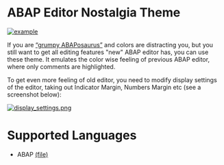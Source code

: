 # ABAP Editor Nostalgia Theme

[![example](example.png)](example.png)


If you are [“grumpy ABAPosaurus”](https://blogs.sap.com/2017/08/01/old-new-abap-editor/?replytocom=385416#respond) and colors are distracting you, but you still want to get all editing features "new" ABAP editor has, you can use these theme. It emulates the color wise feeling of previous ABAP editor, where only comments are highlighted.

To get even more feeling of old editor, you need to modify display settings of the editor, taking out Indicator Margin, Numbers Margin etc (see a screenshot below):


[![display_settings.png](display_settings.png)](display_settings.png)     

# Supported Languages
* ABAP [(file)](abap_spec.xml)